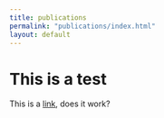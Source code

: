 ```yaml
---
title: publications
permalink: "publications/index.html"
layout: default
---
```


# This is a test

This is a [link](http://google.com), does it work?
